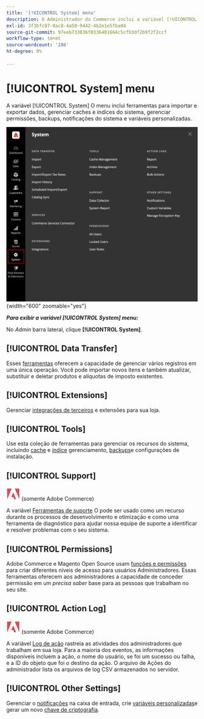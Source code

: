 ```yaml
---
title: '[!UICONTROL System] menu'
description: O Administrador do Commerce inclui a variável [!UICONTROL System] menu, que fornece acesso a ferramentas para importação e exportação de dados, gerenciamento de índice e cache do sistema, gerenciamento de permissões e acesso de administrador, backups, notificações do sistema e variáveis personalizadas.
exl-id: 3f3bfc07-0ac8-4a50-9442-4b2e1e5fba04
source-git-commit: 97eeb733836f0336401664c5cfb3df2b9f2f2ccf
workflow-type: tm+mt
source-wordcount: '286'
ht-degree: 0%

---
```


# [!UICONTROL System] menu

A variável [!UICONTROL System] O menu inclui ferramentas para importar e exportar dados, gerenciar caches e índices do sistema, gerenciar permissões, backups, notificações do sistema e variáveis personalizadas.

![Menu Sistema](./assets/system-menu.png){width="600" zoomable="yes"}

**_Para exibir a variável [!UICONTROL System] menu:_**

No _Admin_ barra lateral, clique **[!UICONTROL System]**.

## [!UICONTROL Data Transfer]

Esses [ferramentas](data-transfer.md) oferecem a capacidade de gerenciar vários registros em uma única operação. Você pode importar novos itens e também atualizar, substituir e deletar produtos e alíquotas de imposto existentes.

## [!UICONTROL Extensions]

Gerenciar [integrações de terceiros](integrations.md) e extensões para sua loja.

## [!UICONTROL Tools]

Use esta coleção de ferramentas para gerenciar os recursos do sistema, incluindo [cache](cache-management.md) e [índice](index-management.md) gerenciamento, [backups](backups.md)e configurações de instalação.

## [!UICONTROL Support]

![Adobe Commerce](../assets/adobe-logo.svg) (somente Adobe Commerce)

A variável [Ferramentas de suporte](support.md) O pode ser usado como um recurso durante os processos de desenvolvimento e otimização e como uma ferramenta de diagnóstico para ajudar nossa equipe de suporte a identificar e resolver problemas com o seu sistema.

## [!UICONTROL Permissions]

Adobe Commerce e Magento Open Source usam [funções e permissões](permissions.md) para criar diferentes níveis de acesso para usuários Administradores. Essas ferramentas oferecem aos administradores a capacidade de conceder permissão em um _precisa saber_ base para as pessoas que trabalham no seu site.

## [!UICONTROL Action Log]

![Adobe Commerce](../assets/adobe-logo.svg) (somente Adobe Commerce)

A variável [Log de ação](action-log.md) rastreia as atividades dos administradores que trabalham em sua loja. Para a maioria dos eventos, as informações disponíveis incluem a ação, o nome do usuário, se foi um sucesso ou falha, e a ID do objeto que foi o destino da ação. O arquivo de Ações do administrador lista os arquivos de log CSV armazenados no servidor.

## [!UICONTROL Other Settings]

Gerenciar o [notificações](notifications.md) na caixa de entrada, crie [variáveis personalizadas](variables-custom.md)e gerar um novo [chave de criptografia](encryption-key.md).
